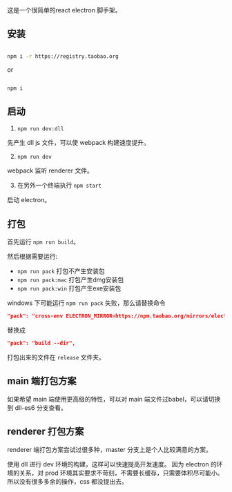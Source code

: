 这是一个很简单的react electron 脚手架。

## 安装

```bash

npm i -r https://registry.taobao.org
``` 

or 

```bash

npm i
``` 

## 启动

1. `npm run dev:dll`

先产生 dll js 文件，可以使 webpack 构建速度提升。


2. `npm run dev`

webpack 监听 renderer 文件。

3. 在另外一个终端执行 `npm start`

启动 electron。

## 打包

首先运行 `npm run build`。

然后根据需要运行:

* `npm run pack` 打包不产生安装包
* `npm run pack:mac` 打包产生dmg安装包
* `npm run pack:win` 打包产生exe安装包

windows 下可能运行 `npm run pack` 失败，那么请替换命令

```json
"pack": "cross-env ELECTRON_MIRROR=https://npm.taobao.org/mirrors/electron/ build --dir",
```

替换成

```json
"pack": "build --dir",
```

打包出来的文件在 `release` 文件夹。

## main 端打包方案

如果希望 main 端使用更高级的特性，可以对 main 端文件过babel，可以请切换到 dll-es6 分支查看。

## renderer 打包方案

renderer 端打包方案尝试过很多种，master 分支上是个人比较满意的方案。

使用 dll 进行 dev 环境的构建，这样可以快速提高开发速度。 因为 electron 的环境的关系，对 prod 环境其实要求不苛刻，不需要长缓存，只需要体积尽可能小。所以没有很多多余的操作，css 都没提出去。



